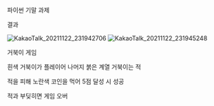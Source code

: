파이썬 기말 과제

결과 

![KakaoTalk_20211122_231942706](https://user-images.githubusercontent.com/94279375/142879368-a831fa7d-2b1e-4eaf-a1b9-e70e6ff96086.png)
![KakaoTalk_20211122_231945248](https://user-images.githubusercontent.com/94279375/142879373-c4515c73-2da4-44e2-81ad-4b4aa9bc78fd.png)

거북이 게임

흰색 거북이가 플레이어 나머지 붉은 계열 거북이는 적

적을 피해 노란색 코인을 먹어 5점 달성 시 성공

적과 부딪히면 게임 오버
